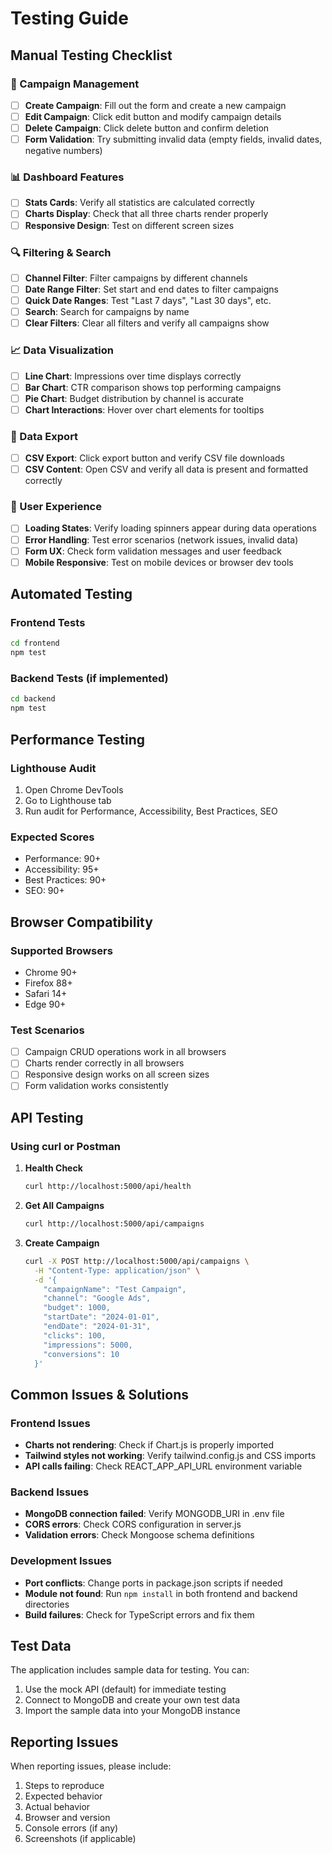 # Testing Guide

## Manual Testing Checklist

### 🧪 Campaign Management
- [ ] **Create Campaign**: Fill out the form and create a new campaign
- [ ] **Edit Campaign**: Click edit button and modify campaign details
- [ ] **Delete Campaign**: Click delete button and confirm deletion
- [ ] **Form Validation**: Try submitting invalid data (empty fields, invalid dates, negative numbers)

### 📊 Dashboard Features
- [ ] **Stats Cards**: Verify all statistics are calculated correctly
- [ ] **Charts Display**: Check that all three charts render properly
- [ ] **Responsive Design**: Test on different screen sizes

### 🔍 Filtering & Search
- [ ] **Channel Filter**: Filter campaigns by different channels
- [ ] **Date Range Filter**: Set start and end dates to filter campaigns
- [ ] **Quick Date Ranges**: Test "Last 7 days", "Last 30 days", etc.
- [ ] **Search**: Search for campaigns by name
- [ ] **Clear Filters**: Clear all filters and verify all campaigns show

### 📈 Data Visualization
- [ ] **Line Chart**: Impressions over time displays correctly
- [ ] **Bar Chart**: CTR comparison shows top performing campaigns
- [ ] **Pie Chart**: Budget distribution by channel is accurate
- [ ] **Chart Interactions**: Hover over chart elements for tooltips

### 💾 Data Export
- [ ] **CSV Export**: Click export button and verify CSV file downloads
- [ ] **CSV Content**: Open CSV and verify all data is present and formatted correctly

### 🎨 User Experience
- [ ] **Loading States**: Verify loading spinners appear during data operations
- [ ] **Error Handling**: Test error scenarios (network issues, invalid data)
- [ ] **Form UX**: Check form validation messages and user feedback
- [ ] **Mobile Responsive**: Test on mobile devices or browser dev tools

## Automated Testing

### Frontend Tests
```bash
cd frontend
npm test
```

### Backend Tests (if implemented)
```bash
cd backend
npm test
```

## Performance Testing

### Lighthouse Audit
1. Open Chrome DevTools
2. Go to Lighthouse tab
3. Run audit for Performance, Accessibility, Best Practices, SEO

### Expected Scores
- Performance: 90+
- Accessibility: 95+
- Best Practices: 90+
- SEO: 90+

## Browser Compatibility

### Supported Browsers
- Chrome 90+
- Firefox 88+
- Safari 14+
- Edge 90+

### Test Scenarios
- [ ] Campaign CRUD operations work in all browsers
- [ ] Charts render correctly in all browsers
- [ ] Responsive design works on all screen sizes
- [ ] Form validation works consistently

## API Testing

### Using curl or Postman

1. **Health Check**
   ```bash
   curl http://localhost:5000/api/health
   ```

2. **Get All Campaigns**
   ```bash
   curl http://localhost:5000/api/campaigns
   ```

3. **Create Campaign**
   ```bash
   curl -X POST http://localhost:5000/api/campaigns \
     -H "Content-Type: application/json" \
     -d '{
       "campaignName": "Test Campaign",
       "channel": "Google Ads",
       "budget": 1000,
       "startDate": "2024-01-01",
       "endDate": "2024-01-31",
       "clicks": 100,
       "impressions": 5000,
       "conversions": 10
     }'
   ```

## Common Issues & Solutions

### Frontend Issues
- **Charts not rendering**: Check if Chart.js is properly imported
- **Tailwind styles not working**: Verify tailwind.config.js and CSS imports
- **API calls failing**: Check REACT_APP_API_URL environment variable

### Backend Issues
- **MongoDB connection failed**: Verify MONGODB_URI in .env file
- **CORS errors**: Check CORS configuration in server.js
- **Validation errors**: Check Mongoose schema definitions

### Development Issues
- **Port conflicts**: Change ports in package.json scripts if needed
- **Module not found**: Run `npm install` in both frontend and backend directories
- **Build failures**: Check for TypeScript errors and fix them

## Test Data

The application includes sample data for testing. You can:
1. Use the mock API (default) for immediate testing
2. Connect to MongoDB and create your own test data
3. Import the sample data into your MongoDB instance

## Reporting Issues

When reporting issues, please include:
1. Steps to reproduce
2. Expected behavior
3. Actual behavior
4. Browser and version
5. Console errors (if any)
6. Screenshots (if applicable)
